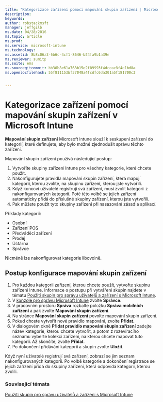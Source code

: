 ```yaml
---
title: "Kategorizace zařízení pomocí mapování skupin zařízení | Microsoft Intune"
description: 
keywords: 
author: robstackmsft
manager: jeffgilb
ms.date: 04/28/2016
ms.topic: article
ms.prod: 
ms.service: microsoft-intune
ms.technology: 
ms.assetid: 8b8c06a3-6b6c-4cf1-8646-b24fa9b1a39e
ms.reviewer: sumitp
ms.suite: ems
ms.sourcegitcommit: bb30b8e61a768b15e2f09993f4dceae8f4e1bd8a
ms.openlocfilehash: 55f811153bf37048a4fcdfc6da301a5f181700c3


---
```


# Kategorizace zařízení pomocí mapování skupin zařízení v Microsoft Intune
**Mapování skupin zařízení** Microsoft Intune slouží k seskupení zařízení do kategorií, které definujete, aby bylo možné zjednodušit správu těchto zařízení. 

Mapování skupin zařízení používá následující postup:
1. Vytvoříte skupiny zařízení Intune pro všechny kategorie, které chcete použít.
2. Nakonfigurujete pravidla mapování skupin zařízení, která mapují kategorii, kterou zvolíte, na skupinu zařízení, kterou jste vytvořili.
3. Když koncoví uživatelé registrují svá zařízení, musí zvolit kategorii z nakonfigurovaných kategorií. Poté této volbě se jejich zařízení automaticky přidá do příslušné skupiny zařízení, kterou jste vytvořili.
4. Pak můžete použít tyto skupiny zařízení při nasazování zásad a aplikací.

Příklady kategorií:
* Osobní
* Zařízení POS
* Předváděcí zařízení
* Prodej
* Účtárna
* Správce

Nicméně lze nakonfigurovat kategorie libovolně.

## Postup konfigurace mapování skupin zařízení
1. Pro každou kategorii zařízení, kterou chcete použít, vytvořte skupinu zařízení Intune. Informace o postupu při vytváření skupin najdete v tématu [Použití skupin pro správu uživatelů a zařízení s Microsoft Intune](use-groups-to-manage-users-and-devices-with-microsoft-intune.md).
2. V [konzole pro správu Microsoft Intune](https://manage.microsoft.com) zvolte **Správce**.
3. V pracovním prostoru **Správa** rozbalte položku **Správa mobilních zařízení** a pak zvolte **Mapování skupin zařízení**.
4. Na stránce **Mapování skupin zařízení** povolte mapování skupin zařízení.
5. Pokud chcete vytvořit nové pravidlo mapování, zvolte **Přidat**.
6. V dialogovém okně **Přidat pravidlo mapování skupin zařízení** zadejte název kategorie, kterou chcete vytvořit, a potom z rozevíracího seznamu vyberte kolekci zařízení, na kterou chcete mapovat tuto kategorii. Až skončíte, zvolte **Přidat**.
7. Po dokončení přidávání kategorií a skupin zvolte **Uložit**.

Když nyní uživatelé registrují svá zařízení, zobrazí se jim seznam nakonfigurovaných kategorií. Po volbě kategorie a dokončení registrace se jejich zařízení přidá do skupiny zařízení, která odpovídá kategorii, kterou zvolili.

### Související témata
[Použití skupin pro správu uživatelů a zařízení s Microsoft Intune](use-groups-to-manage-users-and-devices-with-microsoft-intune.md)


<!--HONumber=Jun16_HO3-->


